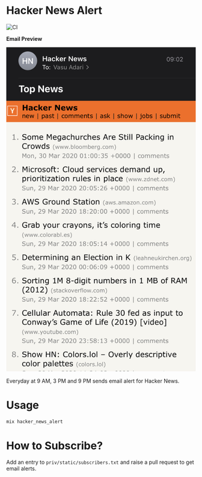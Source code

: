 # Hacker News Alert

![CI](https://github.com/vasuadari/hacker_news_alert/workflows/CI/badge.svg)

**Email Preview**

![Hacker News Email](priv/static/email_preview.jpg)

Everyday at 9 AM, 3 PM and 9 PM sends email alert for Hacker News.

# Usage

```
mix hacker_news_alert
```

# How to Subscribe?

Add an entry to `priv/static/subscribers.txt` and raise a pull request to get email alerts.
